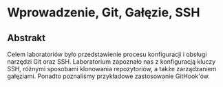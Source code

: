 # Wprowadzenie, Git, Gałęzie, SSH

## Abstrakt
Celem laboratoriów było przedstawienie procesu konfiguracji i obsługi narzędzi Git oraz SSH. Laboratorium zapoznało nas z konfiguracją kluczy SSH, różnymi sposobami klonowania repozytoriów, a także zarządzaniem gałęziami. Ponadto poznaliśmy przykładowe zastosowanie GitHook'ów.

